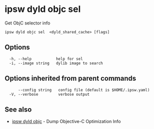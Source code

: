 # ipsw dyld objc sel

Get ObjC selector info

```
ipsw dyld objc sel  <dyld_shared_cache> [flags]
```

## Options

```
  -h, --help           help for sel
  -i, --image string   dylib image to search
```

## Options inherited from parent commands

```
      --config string   config file (default is $HOME/.ipsw.yaml)
  -V, --verbose         verbose output
```

## See also

* [ipsw dyld objc](/cmd/ipsw_dyld_objc/)	 - Dump Objective-C Optimization Info

